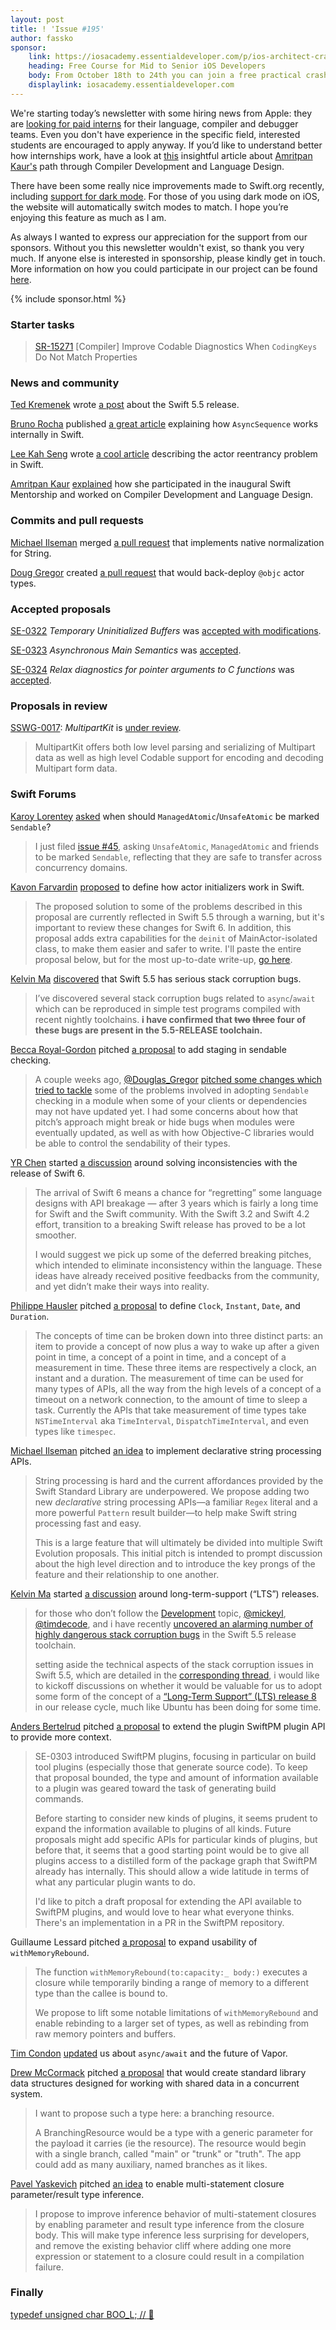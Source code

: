 ```yaml
---
layout: post
title: ! 'Issue #195'
author: fassko
sponsor:
    link: https://iosacademy.essentialdeveloper.com/p/ios-architect-crash-course-swbe1c9/
    heading: Free Course for Mid to Senior iOS Developers
    body: From October 18th to 24th you can join a free practical crash course for iOS devs who want to become complete senior developers.
    displaylink: iosacademy.essentialdeveloper.com
---
```


We're starting today’s newsletter with some hiring news from Apple: they are [looking for paid interns](https://twitter.com/jckarter/status/1441445811523502088) for their language, compiler and debugger teams. Even you don't have experience in the specific field, interested students are encouraged to apply anyway. If you’d like to understand better how internships work, have a look at [this](https://forums.swift.org/t/swift-mentorship-compiler-language-design/52522) insightful article about [Amritpan Kaur's](https://twitter.com/Amritpan) path through Compiler Development and Language Design.

There have been some really nice improvements made to Swift.org recently, including [support for dark mode](https://forums.swift.org/t/swift-org-in-dark-mode/52495). For those of you using dark mode on iOS, the website will automatically switch modes to match. I hope you’re enjoying this feature as much as I am.

As always I wanted to express our appreciation for the support from our sponsors. Without you this newsletter wouldn't exist, so thank you very much. If anyone else is interested in sponsorship, please kindly get in touch. More information on how you could participate in our project can be found [here](https://swiftweeklybrief.com/sponsorship/).

<!--excerpt-->

{% include sponsor.html %}

### Starter tasks

> [SR-15271](https://bugs.swift.org/browse/SR-15271) [Compiler] Improve Codable Diagnostics When `CodingKeys` Do Not Match Properties

### News and community

[Ted Kremenek](https://twitter.com/tkremenek) wrote [a post](https://swift.org/blog/swift-5-5-released/) about the Swift 5.5 release.

[Bruno Rocha](https://twitter.com/rockbruno_) published [a great article](https://swiftrocks.com/how-asyncsequence-works-internally-in-swift) explaining how `AsyncSequence` works internally in Swift.

[Lee Kah Seng](https://twitter.com/Lee_Kah_Seng) wrote [a cool article](https://swiftsenpai.com/swift/actor-reentrancy-problem/) describing the actor reentrancy problem in Swift.

[Amritpan Kaur](https://twitter.com/Amritpan) [explained](https://forums.swift.org/t/swift-mentorship-compiler-language-design/52522) how she participated in the inaugural Swift Mentorship and worked on Compiler Development and Language Design.

### Commits and pull requests

[Michael Ilseman](https://github.com/milseman) merged [a pull request](https://github.com/apple/swift/pull/38922) that implements native normalization for String.

[Doug Gregor](https://twitter.com/dgregor79) created [a pull request](https://github.com/apple/swift/pull/39609) that would back-deploy `@objc` actor types.

### Accepted proposals

[SE-0322](https://github.com/apple/swift-evolution/blob/main/proposals/0322-temporary-buffers.md) *Temporary Uninitialized Buffers* was [accepted with modifications](https://forums.swift.org/t/accepted-with-modifications-se-0322-temporary-uninitialized-buffers/52532).

[SE-0323](https://github.com/apple/swift-evolution/blob/main/proposals/0323-async-main-semantics.md) *Asynchronous Main Semantics* was [accepted](https://forums.swift.org/t/accepted-se-0323-asynchronous-main-semantics/52531).

[SE-0324](https://github.com/apple/swift-evolution/blob/main/proposals/0324-c-lang-pointer-arg-conversion.md) *Relax diagnostics for pointer arguments to C functions* was [accepted](https://forums.swift.org/t/accepted-se-0324-relax-diagnostics-for-pointer-arguments-to-c-functions/52599).

### Proposals in review

[SSWG-0017](https://github.com/swift-server/sswg/blob/main/proposals/0017-multipart-kit.md): *MultipartKit* is [under review](https://forums.swift.org/t/sswg-0017-multipartkit/52586).

> MultipartKit offers both low level parsing and serializing of Multipart data as well as high level Codable support for encoding and decoding Multipart form data.

### Swift Forums

[Karoy Lorentey](https://twitter.com/lorentey) [asked](https://forums.swift.org/t/when-should-managedatomic-unsafeatomic-be-marked-sendable/52321) when should `ManagedAtomic`/`UnsafeAtomic` be marked `Sendable`?

> I just filed [issue #45](https://github.com/apple/swift-atomics/issues/45), asking `UnsafeAtomic`, `ManagedAtomic` and friends to be marked `Sendable`, reflecting that they are safe to transfer across concurrency domains.

[Kavon Farvardin](https://twitter.com/call1cc) [proposed](https://forums.swift.org/t/proposal-actor-initializers-and-deinitializers/52322) to define how actor initializers work in Swift.

> The proposed solution to some of the problems described in this proposal are currently reflected in Swift 5.5 through a warning, but it's important to review these changes for Swift 6. In addition, this proposal adds extra capabilities for the `deinit` of MainActor-isolated class, to make them easier and safer to write. I'll paste the entire proposal below, but for the most up-to-date write-up, [go here](https://github.com/kavon/swift-evolution/blob/actor-init-proposal2/proposals/nnnn-actor-initializers.md).

[Kelvin Ma](https://github.com/kelvin13) [discovered](https://forums.swift.org/t/swift-5-5-has-serious-stack-corruption-bugs/52344) that Swift 5.5 has serious stack corruption bugs.

> I’ve discovered several stack corruption bugs related to `async`/`await` which can be reproduced in simple test programs compiled with recent nightly toolchains. **i have confirmed that ~~two~~  ~~three~~ four of these bugs are present in the 5.5-RELEASE toolchain.**

[Becca Royal-Gordon](https://forums.swift.org/u/beccadax) pitched [a proposal](https://forums.swift.org/t/pitch-2-staging-in-sendable-checking/52413) to add staging in sendable checking.

> A couple weeks ago, [@Douglas_Gregor](https://forums.swift.org/u/douglas_gregor) [pitched some changes which tried to tackle](https://forums.swift.org/t/pitch-staging-in-sendable-checking/51341) some of the problems involved in adopting `Sendable` checking in a module when some of your clients or dependencies may not have updated yet. I had some concerns about how that pitch’s approach might break or hide bugs when modules were eventually updated, as well as with how Objective-C libraries would be able to control the sendability of their types.

[YR Chen](https://forums.swift.org/u/stevapple) started [a discussion](https://forums.swift.org/t/upon-swift-6-solve-inconsistency-within-the-language/52437) around solving inconsistencies with the release of Swift 6.

> The arrival of Swift 6 means a chance for “regretting” some language designs with API breakage — after 3 years which is fairly a long time for Swift and the Swift community. With the Swift 3.2 and Swift 4.2 effort, transition to a breaking Swift release has proved to be a lot smoother.
>
> I would suggest we pick up some of the deferred breaking pitches, which intended to eliminate inconsistency within the language. These ideas have already received positive feedbacks from the community, and yet didn’t make their ways into reality.

[Philippe Hausler](https://forums.swift.org/u/philippe_hausler) pitched [a proposal](https://forums.swift.org/t/pitch-clock-instant-date-and-duration/52451) to define `Clock`, `Instant`, `Date`, and `Duration`.

> The concepts of time can be broken down into three distinct parts: an item to provide a concept of now plus a way to wake up after a given point in time, a concept of a point in time, and a concept of a measurement in time. These three items are respectively a clock, an instant and a duration. The measurement of time can be used for many types of APIs, all the way from the high levels of a concept of a timeout on a network connection, to the amount of time to sleep a task. Currently the APIs that take measurement of time types take `NSTimeInterval` aka `TimeInterval`, `DispatchTimeInterval`, and even types like `timespec`.

[Michael Ilseman](https://twitter.com/Ilseman) pitched [an idea](https://forums.swift.org/t/declarative-string-processing-overview/52459) to implement declarative string processing APIs.

> String processing is hard and the current affordances provided by the Swift Standard Library are underpowered. We propose adding two new _declarative_ string processing APIs—a familiar `Regex` literal and a more powerful `Pattern` result builder—to help make Swift string processing fast and easy.
>
> This is a large feature that will ultimately be divided into multiple Swift Evolution proposals. This initial pitch is intended to prompt discussion about the high level direction and to introduce the key prongs of the feature and their relationship to one another.

[Kelvin Ma](https://github.com/kelvin13) started [a discussion](https://forums.swift.org/t/we-need-long-term-support-lts-releases/52462) around long-term-support (“LTS”) releases.

> for those who don’t follow the [Development](https://forums.swift.org/c/development) topic, [@mickeyl](https://forums.swift.org/u/mickeyl), [@timdecode](https://forums.swift.org/u/timdecode), and i have recently [uncovered an alarming number of highly dangerous stack corruption bugs](https://forums.swift.org/t/swift-5-5-has-serious-stack-corruption-bugs/52344) in the Swift 5.5 release toolchain.
>
> setting aside the technical aspects of the stack corruption issues in Swift 5.5, which are detailed in the [corresponding thread](https://forums.swift.org/t/swift-5-5-has-serious-stack-corruption-bugs/52344), i would like to kickoff discussions on whether it would be valuable for us to adopt some form of the concept of a [“Long-Term Support” (LTS) release 8](https://en.wikipedia.org/wiki/Long-term_support) in our release cycle, much like Ubuntu has been doing for some time.

[Anders Bertelrud](https://forums.swift.org/u/abertelrud) pitched [a proposal](https://forums.swift.org/t/pitch-additional-api-available-to-swiftpm-plugins/52494) to extend the plugin SwiftPM plugin API to provide more context.

> SE-0303 introduced SwiftPM plugins, focusing in particular on build tool plugins (especially those that generate source code). To keep that proposal bounded, the type and amount of information available to a plugin was geared toward the task of generating build commands.
>
> Before starting to consider new kinds of plugins, it seems prudent to expand the information available to plugins of all kinds. Future proposals might add specific APIs for particular kinds of plugins, but before that, it seems that a good starting point would be to give all plugins access to a distilled form of the package graph that SwiftPM already has internally. This should allow a wide latitude in terms of what any particular plugin wants to do.
>
> I'd like to pitch a draft proposal for extending the API available to SwiftPM plugins, and would love to hear what everyone thinks. There's an implementation in a PR in the SwiftPM repository.

Guillaume Lessard pitched [a proposal](https://forums.swift.org/t/pitch-expand-usability-of-withmemoryrebound/52500) to expand usability of `withMemoryRebound`.

> The function `withMemoryRebound(to:capacity:_ body:)` executes a closure while temporarily binding a range of memory to a different type than the callee is bound to.  
>
>We propose to lift some notable limitations of `withMemoryRebound` and enable rebinding to a larger set of types, as well as rebinding from raw memory pointers and buffers.

[Tim Condon](https://twitter.com/0xTim) [updated](https://forums.swift.org/t/async-await-and-the-future-of-vapor/52590) us about `async/await` and the future of Vapor.

[Drew McCormack](https://forums.swift.org/u/drewmccormack) pitched [a proposal](https://forums.swift.org/t/proposal-a-standard-library-type-for-working-with-shared-data-in-a-concurrent-system/52603) that would create standard library data structures designed for working with shared data in a concurrent system.

> I want to propose such a type here: a branching resource.
>
> A BranchingResource would be a type with a generic parameter for the payload it carries (ie the resource). The resource would begin with a single branch, called "main" or "trunk" or "truth". The app could add as many auxiliary, named branches as it likes.

[Pavel Yaskevich](https://twitter.com/pyaskevich) pitched [an idea](https://forums.swift.org/t/pitch-enable-multi-statement-closure-parameter-result-type-inference/52619) to enable multi-statement closure parameter/result type inference.

> I propose to improve inference behavior of multi-statement closures by enabling parameter and result type inference from the closure body. This will make type inference less surprising for developers, and remove the existing behavior cliff where adding one more expression or statement to a closure could result in a compilation failure.

### Finally

[typedef unsigned char BOO_L; // 👻](https://twitter.com/jckarter/status/1444003858468855816)
